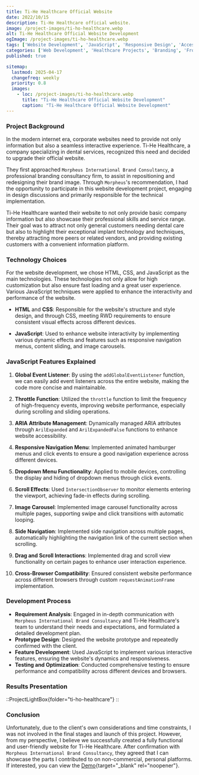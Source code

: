 ```yaml
---
title: Ti-He Healthcare Official Website
date: 2022/10/15
description: Ti-He Healthcare official website.
image: /project-images/ti-ho-healthcare.webp
alt: Ti-He Healthcare Official Website Development
ogImage: /project-images/ti-ho-healthcare.webp
tags: ['Website Development', 'JavaScript', 'Responsive Design', 'Accessibility', 'UI/UX', 'Brand Collaboration', 'Dental Industry', 'Interactive Features']
categories: ['Web Development', 'Healthcare Projects', 'Branding', 'Frontend Engineering']
published: true

sitemap:
  lastmod: 2025-04-17
  changefreq: weekly
  priority: 0.8
  images:
    - loc: /project-images/ti-ho-healthcare.webp
      title: "Ti-He Healthcare Official Website Development"
      caption: "Ti-He Healthcare Official Website Development"
---
```


### Project Background

In the modern internet era, corporate websites need to provide not only information but also a seamless interactive experience. Ti-He Healthcare, a company specializing in dental services, recognized this need and decided to upgrade their official website.

They first approached `Morpheus International Brand Consultancy`, a professional branding consultancy firm, to assist in repositioning and redesigning their brand image. Through `Morpheus`'s recommendation, I had the opportunity to participate in this website development project, engaging in design discussions and primarily responsible for the technical implementation.

Ti-He Healthcare wanted their website to not only provide basic company information but also showcase their professional skills and service range. Their goal was to attract not only general customers needing dental care but also to highlight their exceptional implant technology and techniques, thereby attracting more peers or related vendors, and providing existing customers with a convenient information platform.

### Technology Choices

For the website development, we chose HTML, CSS, and JavaScript as the main technologies. These technologies not only allow for high customization but also ensure fast loading and a great user experience. Various JavaScript techniques were applied to enhance the interactivity and performance of the website.

- **HTML** and **CSS**: Responsible for the website's structure and style design, and through CSS, meeting RWD requirements to ensure consistent visual effects across different devices.

- **JavaScript**: Used to enhance website interactivity by implementing various dynamic effects and features such as responsive navigation menus, content sliding, and image carousels.

### JavaScript Features Explained

1. **Global Event Listener**: By using the `addGlobalEventListener` function, we can easily add event listeners across the entire website, making the code more concise and maintainable.

2. **Throttle Function**: Utilized the `throttle` function to limit the frequency of high-frequency events, improving website performance, especially during scrolling and sliding operations.

3. **ARIA Attribute Management**: Dynamically managed ARIA attributes through `ArilExpanded` and `ArilExpandedFalse` functions to enhance website accessibility.

4. **Responsive Navigation Menu**: Implemented animated hamburger menus and click events to ensure a good navigation experience across different devices.

5. **Dropdown Menu Functionality**: Applied to mobile devices, controlling the display and hiding of dropdown menus through click events.

6. **Scroll Effects**: Used `IntersectionObserver` to monitor elements entering the viewport, achieving fade-in effects during scrolling.

7. **Image Carousel**: Implemented image carousel functionality across multiple pages, supporting swipe and click transitions with automatic looping.

8. **Side Navigation**: Implemented side navigation across multiple pages, automatically highlighting the navigation link of the current section when scrolling.

9. **Drag and Scroll Interactions**: Implemented drag and scroll view functionality on certain pages to enhance user interaction experience.

10. **Cross-Browser Compatibility**: Ensured consistent website performance across different browsers through custom `requestAnimationFrame` implementation.

### Development Process

- **Requirement Analysis**: Engaged in in-depth communication with `Morpheus International Brand Consultancy` and Ti-He Healthcare's team to understand their needs and expectations, and formulated a detailed development plan.
- **Prototype Design**: Designed the website prototype and repeatedly confirmed with the client.
- **Feature Development**: Used JavaScript to implement various interactive features, ensuring the website's dynamics and responsiveness.
- **Testing and Optimization**: Conducted comprehensive testing to ensure performance and compatibility across different devices and browsers.

### Results Presentation

::ProjectLightBox{folder="ti-ho-healthcare"}
::

### Conclusion

Unfortunately, due to the client's own considerations and time constraints, I was not involved in the final stages and launch of this project. However, from my perspective, I believe we successfully created a fully functional and user-friendly website for Ti-He Healthcare. After confirmation with `Morpheus International Brand Consultancy`, they agreed that I can showcase the parts I contributed to on non-commercial, personal platforms. If interested, you can view the [Demo](https://ti-ho-healthcare.netlify.app/){target="_blank" rel="noopener"}.
